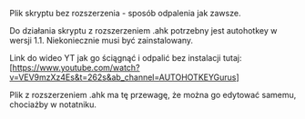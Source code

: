 Plik skryptu bez rozszerzenia - sposób odpalenia jak zawsze.

Do działania skryptu z rozszerzeniem .ahk potrzebny jest autohotkey w wersji 1.1. Niekoniecznie musi być zainstalowany. 

Link do wideo YT jak go ściągnąć i odpalić bez instalacji tutaj: 
[https://www.youtube.com/watch?v=VEV9mzXz4Es&t=262s&ab_channel=AUTOHOTKEYGurus]


Plik z rozszerzeniem .ahk ma tę przewagę, że można go edytować samemu, chociażby w notatniku.
